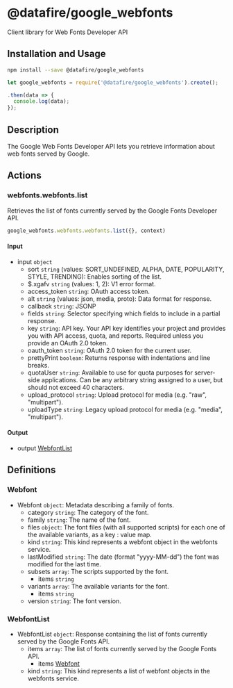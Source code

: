 # @datafire/google_webfonts

Client library for Web Fonts Developer API

## Installation and Usage
```bash
npm install --save @datafire/google_webfonts
```
```js
let google_webfonts = require('@datafire/google_webfonts').create();

.then(data => {
  console.log(data);
});
```

## Description

The Google Web Fonts Developer API lets you retrieve information about web fonts served by Google.

## Actions

### webfonts.webfonts.list
Retrieves the list of fonts currently served by the Google Fonts Developer API.


```js
google_webfonts.webfonts.webfonts.list({}, context)
```

#### Input
* input `object`
  * sort `string` (values: SORT_UNDEFINED, ALPHA, DATE, POPULARITY, STYLE, TRENDING): Enables sorting of the list.
  * $.xgafv `string` (values: 1, 2): V1 error format.
  * access_token `string`: OAuth access token.
  * alt `string` (values: json, media, proto): Data format for response.
  * callback `string`: JSONP
  * fields `string`: Selector specifying which fields to include in a partial response.
  * key `string`: API key. Your API key identifies your project and provides you with API access, quota, and reports. Required unless you provide an OAuth 2.0 token.
  * oauth_token `string`: OAuth 2.0 token for the current user.
  * prettyPrint `boolean`: Returns response with indentations and line breaks.
  * quotaUser `string`: Available to use for quota purposes for server-side applications. Can be any arbitrary string assigned to a user, but should not exceed 40 characters.
  * upload_protocol `string`: Upload protocol for media (e.g. "raw", "multipart").
  * uploadType `string`: Legacy upload protocol for media (e.g. "media", "multipart").

#### Output
* output [WebfontList](#webfontlist)



## Definitions

### Webfont
* Webfont `object`: Metadata describing a family of fonts.
  * category `string`: The category of the font.
  * family `string`: The name of the font.
  * files `object`: The font files (with all supported scripts) for each one of the available variants, as a key : value map.
  * kind `string`: This kind represents a webfont object in the webfonts service.
  * lastModified `string`: The date (format "yyyy-MM-dd") the font was modified for the last time.
  * subsets `array`: The scripts supported by the font.
    * items `string`
  * variants `array`: The available variants for the font.
    * items `string`
  * version `string`: The font version.

### WebfontList
* WebfontList `object`: Response containing the list of fonts currently served by the Google Fonts API.
  * items `array`: The list of fonts currently served by the Google Fonts API.
    * items [Webfont](#webfont)
  * kind `string`: This kind represents a list of webfont objects in the webfonts service.


